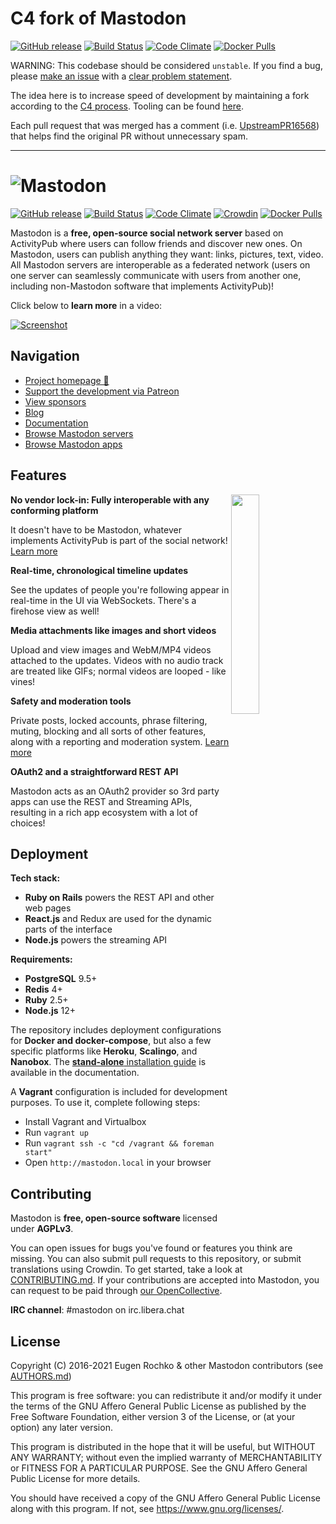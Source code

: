 # C4 fork of Mastodon

[![GitHub release](https://c4social.org/assets/no-releases-for-c4.svg)][releases]
[![Build Status](https://img.shields.io/circleci/project/github/c4social/mastodon.svg)][circleci]
[![Code Climate](https://img.shields.io/codeclimate/maintainability/c4social/mastodon.svg)][code_climate]
[![Docker Pulls](https://img.shields.io/docker/pulls/dsterry/mastodon.svg)][docker]

[releases]: https://github.com/c4social/mastodon/releases
[circleci]: https://circleci.com/gh/c4social/mastodon
[code_climate]: https://codeclimate.com/github/c4social/mastodon
[docker]: https://hub.docker.com/r/dsterry/mastodon/

WARNING: This codebase should be considered `unstable`. If you find a bug, please [make an issue](https://github.com/c4social/mastodon/issues/new) with a [clear problem statement](https://rfc.zeromq.org/spec/42/#24-development-process).

The idea here is to increase speed of development by maintaining a fork according to the [C4 process](https://rfc.zeromq.org/spec/42/). Tooling can be found [here](https://github.com/c4social/c4-tools).

Each pull request that was merged has a comment (i.e. [UpstreamPR16568](https://github.com/mastodon/mastodon/pull/16568)) that helps find the original PR without unnecessary spam.

----

![Mastodon](https://i.imgur.com/NhZc40l.png)
========

[![GitHub release](https://img.shields.io/github/release/mastodon/mastodon.svg)][releases2]
[![Build Status](https://img.shields.io/circleci/project/github/mastodon/mastodon.svg)][circleci2]
[![Code Climate](https://img.shields.io/codeclimate/maintainability/mastodon/mastodon.svg)][code_climate2]
[![Crowdin](https://d322cqt584bo4o.cloudfront.net/mastodon/localized.svg)][crowdin2]
[![Docker Pulls](https://img.shields.io/docker/pulls/tootsuite/mastodon.svg)][docker2]

[releases2]: https://github.com/mastodon/mastodon/releases
[circleci2]: https://circleci.com/gh/mastodon/mastodon
[code_climate2]: https://codeclimate.com/github/mastodon/mastodon
[crowdin2]: https://crowdin.com/project/mastodon
[docker2]: https://hub.docker.com/r/tootsuite/mastodon/

Mastodon is a **free, open-source social network server** based on ActivityPub where users can follow friends and discover new ones. On Mastodon, users can publish anything they want: links, pictures, text, video. All Mastodon servers are interoperable as a federated network (users on one server can seamlessly communicate with users from another one, including non-Mastodon software that implements ActivityPub)!

Click below to **learn more** in a video:

[![Screenshot](https://blog.joinmastodon.org/2018/06/why-activitypub-is-the-future/ezgif-2-60f1b00403.gif)][youtube_demo]

[youtube_demo]: https://www.youtube.com/watch?v=IPSbNdBmWKE

## Navigation

- [Project homepage 🐘](https://joinmastodon.org)
- [Support the development via Patreon][patreon]
- [View sponsors](https://joinmastodon.org/sponsors)
- [Blog](https://blog.joinmastodon.org)
- [Documentation](https://docs.joinmastodon.org)
- [Browse Mastodon servers](https://joinmastodon.org/#getting-started)
- [Browse Mastodon apps](https://joinmastodon.org/apps)

[patreon]: https://www.patreon.com/mastodon

## Features

<img src="https://docs.joinmastodon.org/elephant.svg" align="right" width="30%" />

**No vendor lock-in: Fully interoperable with any conforming platform**

It doesn't have to be Mastodon, whatever implements ActivityPub is part of the social network! [Learn more](https://blog.joinmastodon.org/2018/06/why-activitypub-is-the-future/)

**Real-time, chronological timeline updates**

See the updates of people you're following appear in real-time in the UI via WebSockets. There's a firehose view as well!

**Media attachments like images and short videos**

Upload and view images and WebM/MP4 videos attached to the updates. Videos with no audio track are treated like GIFs; normal videos are looped - like vines!

**Safety and moderation tools**

Private posts, locked accounts, phrase filtering, muting, blocking and all sorts of other features, along with a reporting and moderation system. [Learn more](https://blog.joinmastodon.org/2018/07/cage-the-mastodon/)

**OAuth2 and a straightforward REST API**

Mastodon acts as an OAuth2 provider so 3rd party apps can use the REST and Streaming APIs, resulting in a rich app ecosystem with a lot of choices!

## Deployment

**Tech stack:**

- **Ruby on Rails** powers the REST API and other web pages
- **React.js** and Redux are used for the dynamic parts of the interface
- **Node.js** powers the streaming API

**Requirements:**

- **PostgreSQL** 9.5+
- **Redis** 4+
- **Ruby** 2.5+
- **Node.js** 12+

The repository includes deployment configurations for **Docker and docker-compose**, but also a few specific platforms like **Heroku**, **Scalingo**, and **Nanobox**. The [**stand-alone** installation guide](https://docs.joinmastodon.org/admin/install/) is available in the documentation.

A **Vagrant** configuration is included for development purposes. To use it, complete following steps:

- Install Vagrant and Virtualbox
- Run `vagrant up`
- Run `vagrant ssh -c "cd /vagrant && foreman start"`
- Open `http://mastodon.local` in your browser

## Contributing

Mastodon is **free, open-source software** licensed under **AGPLv3**.

You can open issues for bugs you've found or features you think are missing. You can also submit pull requests to this repository, or submit translations using Crowdin. To get started, take a look at [CONTRIBUTING.md](CONTRIBUTING.md). If your contributions are accepted into Mastodon, you can request to be paid through [our OpenCollective](https://opencollective.com/mastodon).

**IRC channel**: #mastodon on irc.libera.chat

## License

Copyright (C) 2016-2021 Eugen Rochko & other Mastodon contributors (see [AUTHORS.md](AUTHORS.md))

This program is free software: you can redistribute it and/or modify it under the terms of the GNU Affero General Public License as published by the Free Software Foundation, either version 3 of the License, or (at your option) any later version.

This program is distributed in the hope that it will be useful, but WITHOUT ANY WARRANTY; without even the implied warranty of MERCHANTABILITY or FITNESS FOR A PARTICULAR PURPOSE. See the GNU Affero General Public License for more details.

You should have received a copy of the GNU Affero General Public License along with this program. If not, see <https://www.gnu.org/licenses/>.
